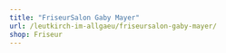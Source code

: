 ```yaml
---
title: "FriseurSalon Gaby Mayer"
url: /leutkirch-im-allgaeu/friseursalon-gaby-mayer/
shop: Friseur
---
```

